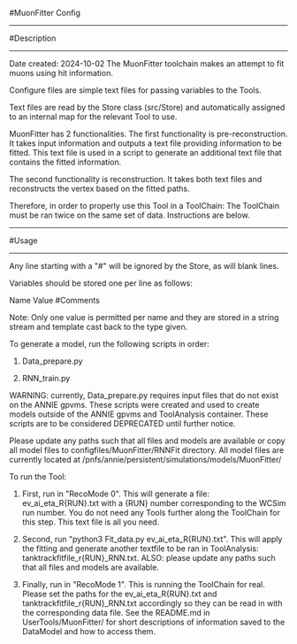 #MuonFitter Config

***********************
#Description
**********************

Date created: 2024-10-02
The MuonFitter toolchain makes an attempt to fit muons using hit information.

Configure files are simple text files for passing variables to the Tools.

Text files are read by the Store class (src/Store) and automatically assigned to an internal map for the relevant Tool to use.

MuonFitter has 2 functionalities. The first functionality is pre-reconstruction. It takes input information and outputs a text file providing information to be fitted. This text file is used in a script to generate an additional text file that contains the fitted information.

The second functionality is reconstruction. It takes both text files and reconstructs the vertex based on the fitted paths.

Therefore, in order to properly use this Tool in a ToolChain: The ToolChain must be ran twice on the same set of data. Instructions are below.

************************
#Usage
************************

Any line starting with a "#" will be ignored by the Store, as will blank lines.

Variables should be stored one per line as follows:


Name Value #Comments 

Note: Only one value is permitted per name and they are stored in a string stream and template cast back to the type given.


To generate a model, run the following scripts in order:

1. Data_prepare.py

2. RNN_train.py

WARNING: currently, Data_prepare.py requires input files that do not exist on the ANNIE gpvms. These scripts were created and used to create models outside of the ANNIE gpvms and ToolAnalysis container. These scripts are to be considered DEPRECATED until further notice.

Please update any paths such that all files and models are available or copy all model files to configfiles/MuonFitter/RNNFit directory. All model files are currently located at /pnfs/annie/persistent/simulations/models/MuonFitter/

To run the Tool:

1. First, run in "RecoMode 0". This will generate a file: ev_ai_eta_R{RUN}.txt with a {RUN} number corresponding to the WCSim run number. You do not need any Tools further along the ToolChain for this step. This text file is all you need.

2. Second, run "python3 Fit_data.py ev_ai_eta_R{RUN}.txt". This will apply the fitting and generate another textfile to be ran in ToolAnalysis: tanktrackfitfile_r{RUN}_RNN.txt. ALSO: please update any paths such that all files and models are available.

3. Finally, run in "RecoMode 1". This is running the ToolChain for real. Please set the paths for the ev_ai_eta_R{RUN}.txt and tanktrackfitfile_r{RUN}_RNN.txt accordingly so they can be read in with the corresponding data file. See the README.md in UserTools/MuonFitter/ for short descriptions of information saved to the DataModel and how to access them.
